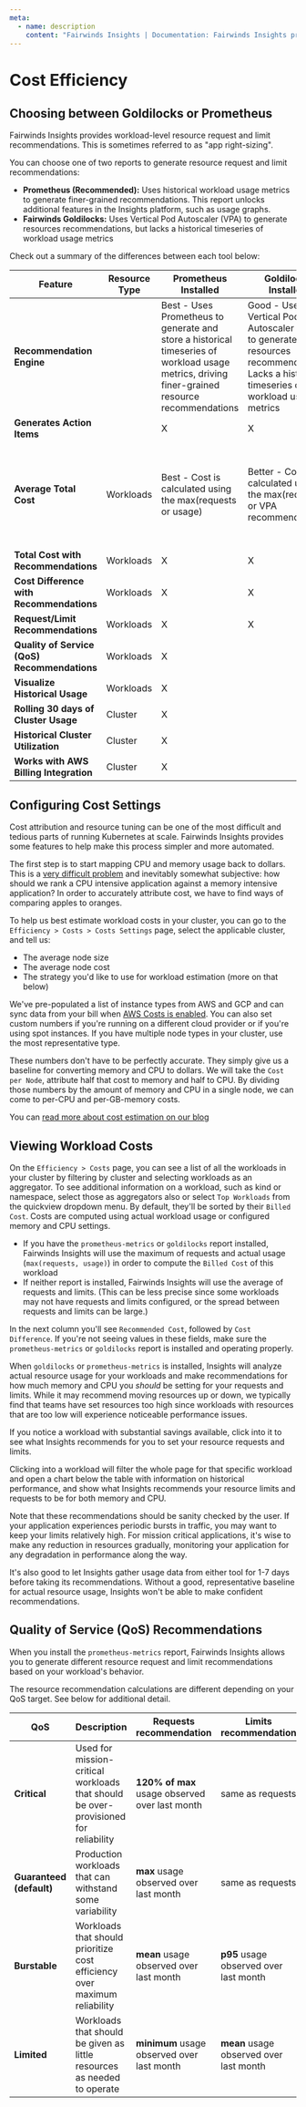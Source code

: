 ```yaml
---
meta:
  - name: description
    content: "Fairwinds Insights | Documentation: Fairwinds Insights provides cost attribution and resource tuning"
---
```

# Cost Efficiency

## Choosing between Goldilocks or Prometheus
Fairwinds Insights provides workload-level resource request and limit recommendations. This is sometimes referred to as "app right-sizing".

You can choose one of two reports to generate resource request and limit recommendations:
- **Prometheus (Recommended):** Uses historical workload usage metrics to generate finer-grained recommendations. This report unlocks additional features in the Insights platform, such as usage graphs.
- **Fairwinds Goldilocks:** Uses Vertical Pod Autoscaler (VPA) to generate resources recommendations, but lacks a historical timeseries of workload usage metrics

Check out a summary of the differences between each tool below:

| Feature                                      | Resource Type | **Prometheus Installed**                                                                                                                             | **Goldilocks Installed**                                                                                                                                | **None Installed**                                                     |
| -------------------------------------------- | ------------- | ---------------------------------------------------------------------------------------------------------------------------------------------------- | ------------------------------------------------------------------------------------------------------------------------------------------------------- | ---------------------------------------------------------------------- |
| **Recommendation Engine**                    |               | Best - Uses Prometheus to generate and store a historical timeseries of workload usage metrics, driving finer-grained resource recommendations | Good - Uses Vertical Pod Autoscaler (VPA) to generate resources recommendations. Lacks a historical timeseries of workload usage metrics |                                                                        |
| **Generates Action Items**                   |               | X                                                                                                                                                    | X                                                                                                                                                       |                                                                        |
| **Average Total Cost**                       | Workloads     | Best - Cost is calculated using the max(requests or usage)                                                                                          | Better - Cost is calculated using the max(requests or VPA recommendation)                                                                              | Good - Estimates are based on the average of requests and limits |
| **Total Cost with Recommendations**          | Workloads     | X                                                                                                                                                    | X                                                                                                                                                       |                                                                        |
| **Cost Difference with Recommendations**     | Workloads     | X                                                                                                                                                    | X                                                                                                                                                       |                                                                        |
| **Request/Limit Recommendations**            | Workloads     | X                                                                                                                                                    | X                                                                                                                                                       |                                                                        |
| **Quality of Service (QoS) Recommendations** | Workloads     | X                                                                                                                                                    |                                                                                                                                                         |                                                                        |
| **Visualize Historical Usage**               | Workloads     | X                                                                                                                                                    |                                                                                                                                                         |                                                                        |
| **Rolling 30 days of Cluster Usage**         | Cluster       | X                                                                                                                                                    |                                                                                                                                                         |                                                                        |
| **Historical Cluster Utilization**           | Cluster       | X                                                                                                                                                    |                                                                                                                                                         |                                                                        |
| **Works with AWS Billing Integration**       | Cluster       | X                                                                                                                                                    |                                                                                                                                                         |                                                                        |

          


## Configuring Cost Settings
Cost attribution and resource tuning can be one of the most difficult and tedious
parts of running Kubernetes at scale. Fairwinds Insights provides some features to
help make this process simpler and more automated.

The first step is to start mapping CPU and memory usage back to dollars. This is a
[very difficult problem](https://www.fairwinds.com/blog/5-problems-with-kubernetes-cost-estimation-strategies)
and inevitably somewhat subjective: how should we rank a CPU intensive application against
a memory intensive application? In order to accurately attribute cost, we have to find ways of
comparing apples to oranges.

To help us best estimate workload costs in your cluster, you can go to the `Efficiency > Costs > Costs Settings` page, select the applicable cluster, and tell us:
* The average node size
* The average node cost
* The strategy you'd like to use for workload estimation (more on that below)

We've pre-populated a list of instance types from AWS and GCP and can sync data from your bill when
[AWS Costs is enabled](/technical-details/reports/aws-costs). You can also set custom numbers
if you're running on a different cloud provider or if you're using spot instances. If you have
multiple node types in your cluster, use the most representative type.

These numbers don't have to be perfectly accurate. They simply give us a baseline for converting
memory and CPU to dollars. We will take the `Cost per Node`, attribute half that
cost to memory and half to CPU. By dividing those numbers by the amount of memory and CPU in
a single node, we can come to per-CPU and per-GB-memory costs.

You can [read more about cost estimation on our blog](https://www.fairwinds.com/blog/5-problems-with-kubernetes-cost-estimation-strategies)

## Viewing Workload Costs

On the `Efficiency > Costs` page, you can see a list of all the workloads in your cluster by filtering by cluster and selecting workloads as an aggregator. To see additional information on a workload, such as kind or namespace, select those as aggregators also or select `Top Workloads` from the quickview dropdown menu. By default, they'll be sorted by their `Billed Cost`. Costs are computed using actual workload usage or configured memory and CPU settings.

- If you have the `prometheus-metrics` or `goldilocks` report installed, Fairwinds Insights will use the maximum of requests and actual usage (`max(requests, usage)`) in order to compute the `Billed Cost` of this workload
- If neither report is installed, Fairwinds Insights will use the average of requests and limits. (This can be less precise since some workloads may not have requests and limits configured, or the spread between requests and limits can be large.)

In the next column you'll see `Recommended Cost`, followed by `Cost Difference`.
If you're not seeing values in these fields, make sure the `prometheus-metrics` or `goldilocks` report is installed and operating properly.

When `goldilocks` or `prometheus-metrics` is installed, Insights will analyze actual resource usage for your workloads and make recommendations for
how much memory and CPU you _should_ be setting for your requests and limits. While it may recommend
moving resources up or down, we typically find that teams have set resources too high since
workloads with resources that are too low will experience noticeable performance issues.

If you notice a workload with substantial savings available, click into it to see what
Insights recommends for you to set your resource requests and limits.

Clicking into a workload will filter the whole page for that specific workload and open a chart below the table with information on historical performance, and show what Insights recommends your resource limits and requests to be for both memory and CPU.

Note that these recommendations should be sanity checked by the user. If your application experiences
periodic bursts in traffic, you may want to keep your limits relatively high. For mission critical
applications, it's wise to make any reduction in resources gradually, monitoring your application for any degradation
in performance along the way.

It's also good to let Insights gather usage data from either tool for 1-7 days before taking its recommendations.
Without a good, representative baseline for actual resource usage, Insights won't be able to
make confident recommendations.

## Quality of Service (QoS) Recommendations
When you install the `prometheus-metrics` report, Fairwinds Insights allows you to generate different resource request and limit recommendations based on your workload's behavior. 

The resource recommendation calculations are different depending on your QoS target. See below for additional detail.

| **QoS**                  | **Description**                                                                     | **Requests recommendation**                            | **Limits recommendation**                         |
|--------------------------|-------------------------------------------------------------------------------------|--------------------------------------------------------|---------------------------------------------------|
| **Critical**             | Used for mission-critical workloads that should be over-provisioned for reliability | **120% of max** usage observed over last month         | same as requests                                  |
| **Guaranteed (default)** | Production workloads that can withstand some variability                            | **max** usage observed over last month                 | same as requests                                  |
| **Burstable**            | Workloads that should prioritize cost efficiency over maximum reliability           | **mean** usage observed over last month                | **p95**  usage observed over last month           |
| **Limited**              | Workloads that should be given as little resources as needed to operate             | **minimum**  usage observed over last month            | **mean**  usage observed over last month          |
